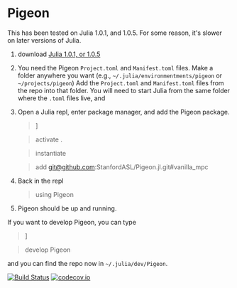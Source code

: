 # Pigeon

This has been tested on Julia 1.0.1, and 1.0.5. For some reason, it's slower on later versions of Julia.

1. download [Julia 1.0.1, or 1.0.5](https://github.com/JuliaLang/julia/)
2. You need the Pigeon `Project.toml` and `Manifest.toml` files.
   Make a folder anywhere you want (e.g., `~/.julia/environmentments/pigeon` or `~/projects/pigeon`)
   Add the `Project.toml` and `Manifest.toml` files from the repo into that folder. You will need to start Julia from the same folder where the `.toml` files live, and 
3. Open a Julia repl, enter package manager, and add the Pigeon package.
   > ]
   
   > activate .
   
   > instantiate
   
   > add git@github.com:StanfordASL/Pigeon.jl.git#vanilla_mpc
   
4. Back in the repl
   > using Pigeon
   
5. Pigeon should be up and running.

If you want to develop Pigeon, you can type
> ]

> develop Pigeon

and you can find the repo now in `~/.julia/dev/Pigeon`.



[![Build Status](https://travis-ci.org/schmrlng/Pigeon.jl.svg?branch=master)](https://travis-ci.org/schmrlng/Pigeon.jl)
[![codecov.io](http://codecov.io/github/schmrlng/Pigeon.jl/coverage.svg?branch=master)](http://codecov.io/github/schmrlng/Pigeon.jl?branch=master)

